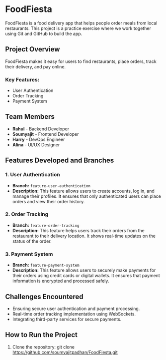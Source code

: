 # FoodFiesta

FoodFiesta is a food delivery app that helps people order meals from local restaurants. This project is a practice exercise where we work together using Git and GitHub to build the app.

## Project Overview
FoodFiesta makes it easy for users to find restaurants, place orders, track their delivery, and pay online.

### Key Features:
- User Authentication
- Order Tracking
- Payment System

## Team Members
- **Rahul** - Backend Developer
- **Soumyajit** - Frontend Developer
- **Harry** - DevOps Engineer
- **Alina** - UI/UX Designer

## Features Developed and Branches

### 1. User Authentication
- **Branch:** `feature-user-authentication`
- **Description:** This feature allows users to create accounts, log in, and manage their profiles. It ensures that only authenticated users can place orders and view their order history.

### 2. Order Tracking
- **Branch:** `feature-order-tracking`
- **Description:** This feature helps users track their orders from the restaurant to their delivery location. It shows real-time updates on the status of the order.

### 3. Payment System
- **Branch:** `feature-payment-system`
- **Description:** This feature allows users to securely make payments for their orders using credit cards or digital wallets. It ensures that payment information is encrypted and processed safely.

## Challenges Encountered
- Ensuring secure user authentication and payment processing.
- Real-time order tracking implementation using WebSockets.
- Integrating third-party services for secure payments.
  
## How to Run the Project
1. Clone the repository:
   git clone https://github.com/soumyajitpadhan/FoodFiesta.git